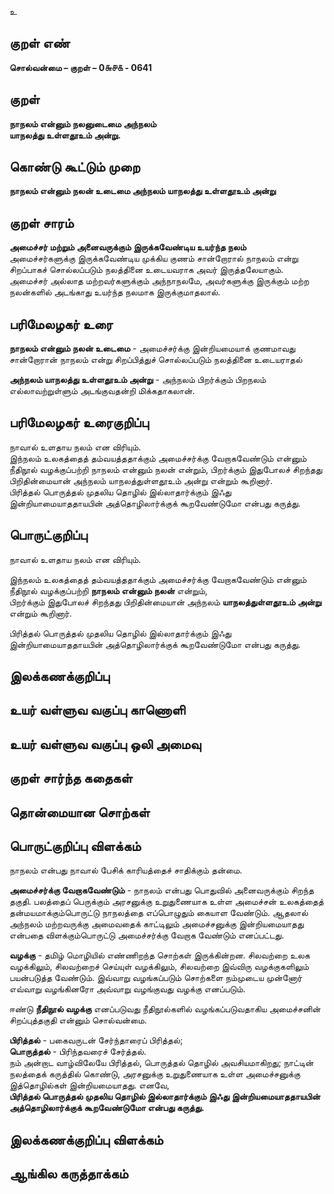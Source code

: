 உ
 
## குறள் எண் 

**சொல்வன்மை – குறள் – 0௬௪௧ - 0641**  

## குறள் 

**நாநலம் என்னும் நலனுடைமை அந்நலம்  
யாநலத்து உள்ளதூஉம் அன்று.**  

## கொண்டு கூட்டும் முறை

**நாநலம் என்னும் நலன் உடைமை அந்நலம் யாநலத்து உள்ளதூஉம் அன்று**

## குறள் சாரம் 

**அமைச்சர் மற்றும் அனைவருக்கும் இருக்கவேண்டிய உயர்ந்த நலம்**  
அமைச்சர்களுக்கு இருக்கவேண்டிய முக்கிய குணம் சான்றோரால் நாநலம் என்று சிறப்பாகச் சொல்லப்படும் நலத்தினை உடையவராக அவர் இருத்தலேயாகும்.  
அமைச்சர் அல்லாத மற்றவர்களுக்கும் அந்நாநலமே, அவர்களுக்கு இருக்கும் மற்ற நலன்களில் அடங்காது உயர்ந்த நலமாக இருக்குமாதலால்.   

## பரிமேலழகர் உரை

**நாநலம் என்னும் நலன் உடைமை** - அமைச்சர்க்கு இன்றியமையாக் குணமாவது சான்றோரான் நாநலம் என்று சிறப்பித்துச் சொல்லப்படும் நலத்தினை உடையராதல்  

**அந்நலம் யாநலத்து உள்ளதூஉம் அன்று** - அந்நலம் பிறர்க்கும் பிறநலம் எல்லாவற்றுள்ளும் அடங்குவதன்றி மிக்கதாகலான்.  

## பரிமேலழகர் உரைகுறிப்பு   

நாவால் உளதாய நலம் என விரியும்.  
இந்நலம் உலகத்தைத் தம்வயத்ததாக்கும் அமைச்சர்க்கு வேறாகவேண்டும் என்னும் நீதிநூல் வழக்குப்பற்றி நாநலம் என்னும் நலன் என்றும், பிறர்க்கும் இதுபோலச் சிறந்தது பிறிதின்மையான் அந்நலம் யாநலத்துள்ளதூஉம் அன்று என்றும் கூறினார்.  
பிரித்தல் பொருத்தல் முதலிய தொழில் இல்லாதார்க்கும் இஃது இன்றியாமையாததாயபின் அத்தொழிலார்க்குக் கூறவேண்டுமோ என்பது கருத்து.  

## பொருட்குறிப்பு 

நாவால் உளதாய நலம் என விரியும்.  

இந்நலம் உலகத்தைத் தம்வயத்ததாக்கும் அமைச்சர்க்கு வேறாகவேண்டும் என்னும் நீதிநூல் வழக்குப்பற்றி **நாநலம் என்னும் நலன்** என்றும்,  
பிறர்க்கும் இதுபோலச் சிறந்தது பிறிதின்மையான் அந்நலம் **யாநலத்துள்ளதூஉம் அன்று** என்றும் கூறினார்.  

பிரித்தல் பொருத்தல் முதலிய தொழில் இல்லாதார்க்கும் இஃது இன்றியாமையாததாயபின் அத்தொழிலார்க்குக் கூறவேண்டுமோ என்பது கருத்து.    

## இலக்கணக்குறிப்பு  


## உயர் வள்ளுவ வகுப்பு காணொளி


## உயர் வள்ளுவ வகுப்பு ஒலி அமைவு 

 
## குறள் சார்ந்த கதைகள் 


## தொன்மையான சொற்கள்


## பொருட்குறிப்பு விளக்கம்

நாநலம் என்பது நாவால் பேசிக் காரியத்தைச் சாதிக்கும் தன்மை. 

**அமைச்சர்க்கு வேறாகவேண்டும்** - நாநலம் என்பது பொதுவில் அனைவருக்கும் சிறந்த தகுதி. பலத்தைப் பெருக்கும் அரசனுக்கு உறுதுணையாக உள்ள அமைச்சன் உலகத்தைத் தன்மயமாக்கும்பொருட்டு நாநலத்தை எப்பொழுதும் கையாள வேண்டும். ஆதலால் அந்நலம் மற்றவருக்கு அமைவதைக் காட்டிலும் அமைச்சனுக்கு இன்றியமையாதது என்பதை விளக்கும்பொருட்டு அமைச்சர்க்கு வேறாக வேண்டும் எனப்பட்டது.

**வழக்கு** - தமிழ் மொழியில் எண்ணிறந்த சொற்கள் இருக்கின்றன. சிலவற்றை உலக வழக்கிலும், சிலவற்றைச் செய்யுள் வழக்கிலும், சிலவற்றை இவ்விரு வழக்குகளிலும் பயன்படுத்த வேண்டும். இவ்வாறு வழங்கப்படும் சொற்களை நம்முடைய முன்னோர் எவ்வாறு வழங்கினரோ அவ்வாறு வழங்குவது வழக்கு எனப்படும். 

ஈண்டு **நீதிநூல் வழக்கு** எனப்படுவது நீதிநூல்களில் வழங்கப்படுவதாகிய அமைச்சனின் சிறப்புத்தகுதி என்னும் சொல்வன்மை. 

**பிரித்தல்** - பகைவருடன் சேர்ந்தாரைப் பிரித்தல்;  
**பொருத்தல்** - பிரிந்தவரைச் சேர்த்தல்.  
நம் அன்றாட வாழ்விலேயே பிரித்தல், பொருத்தல் தொழில் அவசியமாகிறது; நாட்டின் நலத்தைக் கருத்தில் கொண்டு, அரசனுக்கு உறுதுணையாக உள்ள அமைச்சனுக்கு இத்தொழில்கள் இன்றியமையாதது. எனவே,    
**பிரித்தல் பொருத்தல் முதலிய தொழில் இல்லாதார்க்கும் இஃது இன்றியமையாததாயபின் அத்தொழிலார்க்குக் கூறவேண்டுமோ என்பது கருத்து.**

## இலக்கணக்குறிப்பு விளக்கம்


## ஆங்கில கருத்தாக்கம் 


